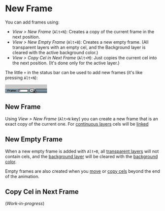 # New Frame

You can add frames using:

* *View > New Frame* (`Alt+N`): Creates a copy of the current frame in
   the next position.
* *View > New Empty Frame* (`Alt+B`): Creates a new empty frame. (All
   transparent layers with an empty cel, and the Background layer is
   cleared with the active background color.)
* *View > Copy Cel in Next Frame* (`Alt+M`): Just
  copies the current cel into the next position. (It's done only for
  the active layer.)

The little `+` in the status bar can be used to add new frames (it's like pressing `Alt+N`):

![New Frame Button](new-frame/new-frame-button.png)

## New Frame

Using *View > New Frame* (`Alt+N` key) you can create a new frame that
is an exact copy of the current one. For [continuous layers](continuous-layers.md)
cels will be [linked](linked-cels.md)

## New Empty Frame

When a new empty frame is added with `Alt+B`, all
[transparent layers](layers.md#transparent-layers) will not
contain cels, and the [background layer](layers.md#background-layer)
will be cleared with the [background color](color-bar.md#background-color).

Empty frames are also created when you [move](move-cels.md) or
[copy cels](copy-cels.md) beyond the end of the animation.

## Copy Cel in Next Frame

(*Work-in-progress*)
